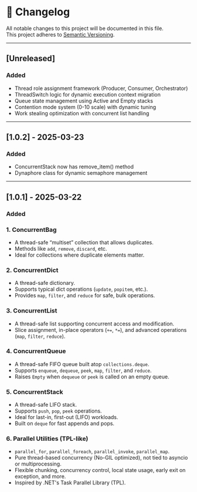 # 📜 Changelog
All notable changes to this project will be documented in this file.  
This project adheres to [Semantic Versioning](https://semver.org/).

---

## [Unreleased]
### Added
- Thread role assignment framework (Producer, Consumer, Orchestrator)
- ThreadSwitch logic for dynamic execution context migration
- Queue state management using Active and Empty stacks
- Contention mode system (0-10 scale) with dynamic tuning
- Work stealing optimization with concurrent list handling

---

## [1.0.2] - 2025-03-23
### Added
- ConcurrentStack now has remove_item() method
- Dynaphore class for dynamic semaphore management

---

## [1.0.1] - 2025-03-22
### Added
### 1. ConcurrentBag  
- A thread-safe “multiset” collection that allows duplicates.  
- Methods like `add`, `remove`, `discard`, etc.  
- Ideal for collections where duplicate elements matter.

### 2. ConcurrentDict  
- A thread-safe dictionary.  
- Supports typical dict operations (`update`, `popitem`, etc.).  
- Provides `map`, `filter`, and `reduce` for safe, bulk operations.

### 3. ConcurrentList  
- A thread-safe list supporting concurrent access and modification.  
- Slice assignment, in-place operators (`+=`, `*=`), and advanced operations (`map`, `filter`, `reduce`).

### 4. ConcurrentQueue  
- A thread-safe FIFO queue built atop `collections.deque`.  
- Supports `enqueue`, `dequeue`, `peek`, `map`, `filter`, and `reduce`.  
- Raises `Empty` when `dequeue` or `peek` is called on an empty queue.

### 5. ConcurrentStack  
- A thread-safe LIFO stack.  
- Supports `push`, `pop`, `peek` operations.  
- Ideal for last-in, first-out (LIFO) workloads.  
- Built on `deque` for fast appends and pops.

### 6. Parallel Utilities (TPL-like)  
- `parallel_for`, `parallel_foreach`, `parallel_invoke`, `parallel_map`.  
- Pure thread-based concurrency (No-GIL optimized), not tied to asyncio or multiprocessing.  
- Flexible chunking, concurrency control, local state usage, early exit on exception, and more.  
- Inspired by .NET's Task Parallel Library (TPL).